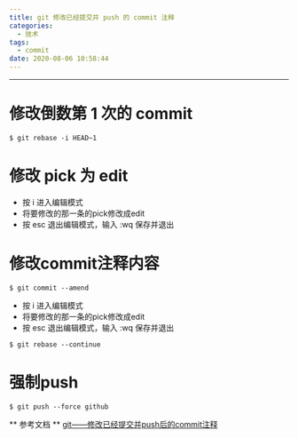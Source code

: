 ```yaml
---
title: git 修改已经提交并 push 的 commit 注释
categories:
  - 技术
tags:
  - commit
date: 2020-08-06 10:58:44
---
```


---
# 修改倒数第 1 次的 commit
```shell script
$ git rebase -i HEAD~1
```
# 修改 pick 为 edit
<!-- more -->
- 按 i 进入编辑模式
- 将要修改的那一条的pick修改成edit
- 按 esc 退出编辑模式，输入 :wq 保存并退出

# 修改commit注释内容
```shell script
$ git commit --amend
```
- 按 i 进入编辑模式
- 将要修改的那一条的pick修改成edit
- 按 esc 退出编辑模式，输入 :wq 保存并退出      

```shell script
$ git rebase --continue
```
# 强制push
```shell script
$ git push --force github
```

** 参考文档 **
[git——修改已经提交并push后的commit注释](https://www.cnblogs.com/superjishere/p/11578130.html)

 
